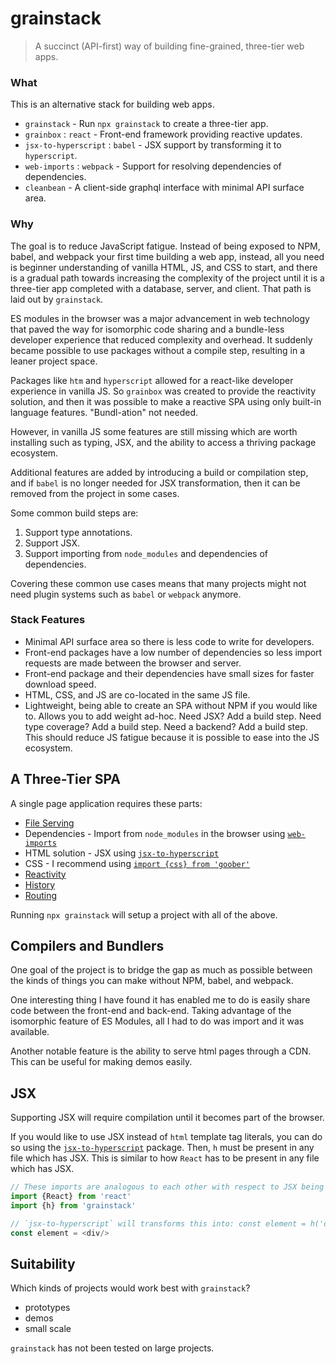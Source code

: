 # grainstack

> A succinct (API-first) way of building fine-grained, three-tier web apps.

### What

This is an alternative stack for building web apps.

* `grainstack` - Run `npx grainstack` to create a three-tier app.
* `grainbox` : `react` - Front-end framework providing reactive updates.
* `jsx-to-hyperscript` : `babel` - JSX support by transforming it to `hyperscript`.
* `web-imports` : `webpack` - Support for resolving dependencies of dependencies.
* `cleanbean` - A client-side graphql interface with minimal API surface area.

### Why

The goal is to reduce JavaScript fatigue. Instead of being exposed to NPM, babel, and webpack your first time building a web app, instead, all you need is beginner understanding of vanilla HTML, JS, and CSS to start, and there is a gradual path towards increasing the complexity of the project until it is a three-tier app completed with a database, server, and client. That path is laid out by `grainstack`.

ES modules in the browser was a major advancement in web technology 
that paved the way for isomorphic code sharing and a bundle-less developer experience that reduced complexity and overhead.
It suddenly became possible to use packages without a compile step, 
resulting in a leaner project space.

Packages like `htm` and `hyperscript` allowed for a react-like developer experience in vanilla JS. So `grainbox` was created to provide the reactivity solution, and then it was possible to make a reactive SPA using only built-in language features. "Bundl-ation" not needed.

However, in vanilla JS some features are still missing which are worth installing such as typing, JSX, and the ability to access a thriving package ecosystem.

Additional features are added by introducing a build or compilation step,
and if `babel` is no longer needed for JSX transformation, 
then it can be removed from the project in some cases.

Some common build steps are:

1. Support type annotations.
2. Support JSX.
3. Support importing from `node_modules` and dependencies of dependencies.

Covering these common use cases means that many projects might not need plugin systems such as `babel` or `webpack` anymore.

### Stack Features

* Minimal API surface area so there is less code to write for developers.
* Front-end packages have a low number of dependencies so less import requests are made between the browser and server.
* Front-end package and their dependencies have small sizes for faster download speed.
* HTML, CSS, and JS are co-located in the same JS file.
* Lightweight, being able to create an SPA without NPM if you would like to. Allows you to add weight ad-hoc. Need JSX? Add a build step. Need type coverage? Add a build step. Need a backend? Add a build step. This should reduce JS fatigue because it is possible to ease into the JS ecosystem.

## A Three-Tier SPA

A single page application requires these parts:

* [File Serving](./docs/file-serving.md)
* Dependencies - Import from `node_modules` in the browser using [`web-imports`](https://npmjs.com/web-imports)
* HTML solution - JSX using [`jsx-to-hyperscript`](https://npmjs.com/jsx-to-hyperscript)
* CSS - I recommend using [`import {css} from 'goober'`](https://www.npmjs.com/package/goober) 
* [Reactivity](https://www.npmjs.com/package/grainbox)
* [History](https://github.com/grainstackdev/grainbox/blob/HEAD/docs/history.md)
* [Routing](https://github.com/grainstackdev/grainbox/blob/HEAD/docs/routing.md)

Running `npx grainstack` will setup a project with all of the above.

## Compilers and Bundlers

One goal of the project is to bridge the gap as much as possible between the kinds of things you can make without NPM, babel, and webpack. 

One interesting thing I have found it has enabled me to do is easily share code between the front-end and back-end. Taking advantage of the isomorphic feature of ES Modules, all I had to do was import and it was available.

Another notable feature is the ability to serve html pages through a CDN. This can be useful for making demos easily. 

## JSX

Supporting JSX will require compilation until it becomes part of the browser.

If you would like to use JSX instead of `html` template tag literals, you can do so using the [`jsx-to-hyperscript`](https://www.npmjs.com/package/jsx-to-hyperscript) package. Then, `h` must be present in any file which has JSX. This is similar to how `React` has to be present in any file which has JSX.

```js
// These imports are analogous to each other with respect to JSX being present in the file.  
import {React} from 'react'
import {h} from 'grainstack'

// `jsx-to-hyperscript` will transforms this into: const element = h('div')
const element = <div/>
```

## Suitability

Which kinds of projects would work best with `grainstack`?

* prototypes
* demos
* small scale

`grainstack` has not been tested on large projects.
